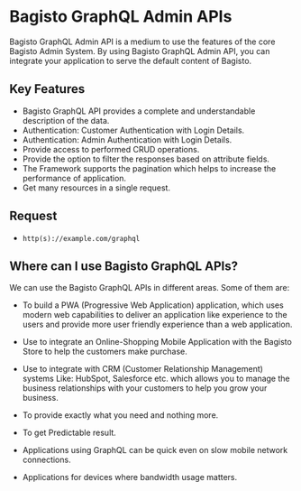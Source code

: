 # Bagisto GraphQL Admin APIs

Bagisto GraphQL Admin API is a medium to use the features of the core Bagisto Admin System. By using Bagisto GraphQL Admin API, you can integrate your application to serve the default content of Bagisto.



## Key Features

- Bagisto GraphQL API provides a complete and understandable description of the data.
- Authentication: Customer Authentication with Login Details.
- Authentication: Admin Authentication with Login Details.
- Provide access to performed CRUD operations.
- Provide the option to filter the responses based on attribute fields.
- The Framework supports the pagination which helps to increase the performance of application.
- Get many resources in a single request.

## Request 

- `http(s)://example.com/graphql`

## Where can I use Bagisto GraphQL APIs?

We can use the Bagisto GraphQL APIs in different areas. Some of them are:

- To build a PWA (Progressive Web Application) application, which uses modern web capabilities to deliver an application like experience to the users and provide more user friendly experience than a web application.

- Use to integrate an Online-Shopping Mobile Application with the Bagisto Store to help the customers make purchase.

- Use to integrate with CRM (Customer Relationship Management) systems Like: HubSpot, Salesforce etc. which allows you to manage the business relationships with your customers to help you grow your business.

- To provide exactly what you need and nothing more.

- To get Predictable result.

- Applications using GraphQL can be quick even on slow mobile network connections.

- Applications for devices where bandwidth usage matters.